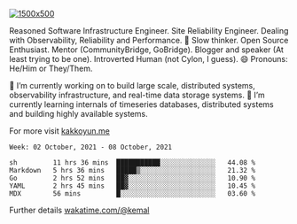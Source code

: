 [![1500x500](https://user-images.githubusercontent.com/536449/87228151-7d711200-c39f-11ea-9cd5-a511464c430f.jpeg "Kemal Akkoyun")](https://github.com/kakkoyun)

<!--
**kakkoyun/kakkoyun** is a ✨ _special_ ✨ repository because its `README.md` (this file) appears on your GitHub profile.

Here are some ideas to get you started:

- 🔭 I’m currently working on ...
- 🌱 I’m currently learning ...
- 👯 I’m looking to collaborate on ...
- 🤔 I’m looking for help with ...
- 💬 Ask me about ...
- 📫 How to reach me: ...
- 😄 Pronouns: ...
- ⚡ Fun fact: ...

<table border="0">
  <tbody>
    <tr valign="top">
      <td width="50%" align="center">
        <img src="https://github-readme-stats.vercel.app/api?username=kakkoyun&show_icons=true&count_private=true&theme=gotham&layout=default" />
      </td>
      <td width="50%" align="center">
        <img src="https://github-readme-stats.vercel.app/api/wakatime?username=kemal&theme=gotham&layout=default" />
      </td>
    </tr>
  </tbody>
</table>
-->


Reasoned Software Infrastructure Engineer. Site Reliability Engineer. Dealing with Observability, Reliability and Performance. 
🤔 Slow thinker. Open Source Enthusiast. Mentor (CommunityBridge, GoBridge). Blogger and speaker (At least trying to be one). 
Introverted Human (not Cylon, I guess). 😄 Pronouns: He/Him or They/Them.

🔭 I’m currently working on to build large scale, distributed systems, observability infrastructure, and real-time data storage systems.
🌱 I’m currently learning internals of timeseries databases, distributed systems and building highly available systems.

For more visit [kakkoyun.me](https://kakkoyun.me)

<!--START_SECTION:waka-->
```text
Week: 02 October, 2021 - 08 October, 2021

sh         11 hrs 36 mins  ███████████░░░░░░░░░░░░░░   44.08 % 
Markdown   5 hrs 36 mins   █████▒░░░░░░░░░░░░░░░░░░░   21.32 % 
Go         2 hrs 52 mins   ██▓░░░░░░░░░░░░░░░░░░░░░░   10.90 % 
YAML       2 hrs 45 mins   ██▓░░░░░░░░░░░░░░░░░░░░░░   10.45 % 
MDX        56 mins         █░░░░░░░░░░░░░░░░░░░░░░░░   03.60 % 
```
<!--END_SECTION:waka-->

Further details [wakatime.com/@kemal](https://wakatime.com/@kemal)
